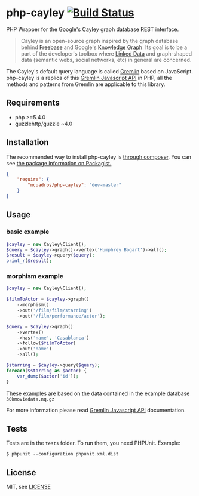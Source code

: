 php-cayley [![Build Status](https://travis-ci.org/mcuadros/php-cayley.png?branch=master)](https://travis-ci.org/mcuadros/php-cayley)
==============================

PHP Wrapper for the [Google's Cayley](https://github.com/google/cayley) graph database REST interface.

> Cayley is an open-source graph inspired by the graph database behind [Freebase](http://freebase.com/) and Google's [Knowledge Graph](http://www.google.com/insidesearch/features/search/knowledge.html). Its goal is to be a part of the developer's toolbox where [Linked Data](http://linkeddata.org/) and graph-shaped data (semantic webs, social networks, etc) in general are concerned.

The Cayley's default query language is called [Gremlin](http://gremlindocs.com/) based on JavaScript. php-cayley is a replica of this [Gremlin Javascript API](https://github.com/google/cayley/blob/master/docs/GremlinAPI.md) in PHP, all the methods and patterns from Gremlin are applicable to this library.

Requirements
------------

* php >=5.4.0
* guzzlehttp/guzzle ~4.0


Installation
------------

The recommended way to install php-cayley is [through composer](http://getcomposer.org).
You can see [the package information on Packagist.](https://packagist.org/packages/mcuadros/php-cayley)

```JSON
{
    "require": {
        "mcuadros/php-cayley": "dev-master"
    }
}
```


Usage
-----

### basic example

```php
$cayley = new Cayley\Client();
$query = $cayley->graph()->vertex('Humphrey Bogart')->all();
$result = $cayley->query($query);
print_r($result);
```

### morphism example

```php
$cayley = new Cayley\Client();

$filmToActor = $cayley->graph()
    ->morphism()
    ->out('/film/film/starring')
    ->out('/film/performance/actor');

$query = $cayley->graph()
    ->vertex()
    ->has('name', 'Casablanca')
    ->follow($filmToActor)
    ->out('name')
    ->all();

$starring = $cayley->query($query);
foreach($starring as $actor) {
    var_dump($actor['id']);
}

```

These examples are based on the data contained in the example database `30kmoviedata.nq.gz`

For more information please read [Gremlin Javascript API](https://github.com/google/cayley/blob/master/docs/GremlinAPI.md) documentation.

Tests
-----

Tests are in the `tests` folder.
To run them, you need PHPUnit.
Example:

    $ phpunit --configuration phpunit.xml.dist


License
-------

MIT, see [LICENSE](LICENSE)
